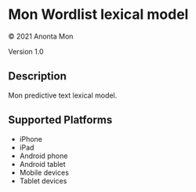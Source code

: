 Mon Wordlist lexical model
===================

© 2021 Anonta Mon

Version 1.0

Description
-----------

Mon predictive text lexical model.


Supported Platforms
-------------------
 * iPhone
 * iPad
 * Android phone
 * Android tablet
 * Mobile devices
 * Tablet devices

